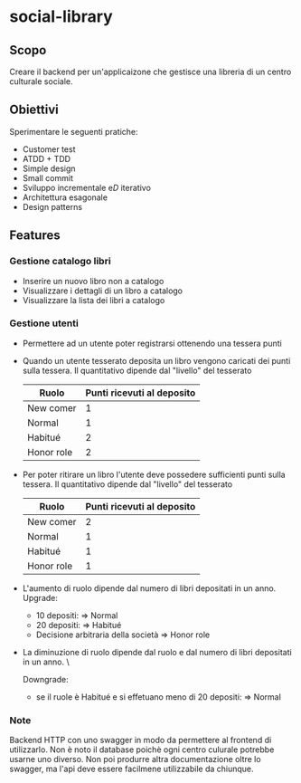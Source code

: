 # social-library

## Scopo
Creare il backend per un'applicaizone che gestisce una libreria di un centro culturale sociale.

## Obiettivi
Sperimentare le seguenti pratiche:
- Customer test
- ATDD + TDD
- Simple design
- Small commit
- Sviluppo incrementale e*D* iterativo
- Architettura esagonale
- Design patterns

## Features

### Gestione catalogo libri
- Inserire un nuovo libro non a catalogo
- Visualizzare i dettagli di un libro a catalogo
- Visualizzare la lista dei libri a catalogo

### Gestione utenti
- Permettere ad un utente poter registrarsi ottenendo una tessera punti
- Quando un utente tesserato deposita un libro vengono caricati dei punti sulla tessera. Il quantitativo dipende dal "livello" del tesserato
    
    | Ruolo | Punti ricevuti al deposito |
    | ----- | -------------------------- |
    | New comer | 1 |
    | Normal | 1 |
    | Habitué | 2 |
    | Honor role | 2 |

- Per poter ritirare un libro l'utente deve possedere sufficienti punti sulla tessera. Il quantitativo dipende dal "livello" del tesserato

    | Ruolo | Punti ricevuti al deposito |
    | ----- | -------------------------- |
    | New comer | 2 |
    | Normal | 1 |
    | Habitué | 1 |
    | Honor role | 1 |

- L'aumento di ruolo dipende dal numero di libri depositati in un anno. \
    Upgrade:
    - 10 depositi: => Normal
    - 20 depositi: => Habitué
    - Decisione arbitraria della società => Honor role

- La diminuzione di ruolo dipende dal ruolo e dal numero di libri depositati in un anno. \

    Downgrade:
    - se il ruole è Habitué e si effetuano meno di 20 depositi: => Normal

### Note
Backend HTTP con uno swagger in modo da permettere al frontend di utilizzarlo.
Non è noto il database poichè ogni centro culurale potrebbe usarne uno diverso.
Non poi produrre altra documentazione oltre lo swagger, ma l'api deve essere facilmene utilizzabile da chiunque.